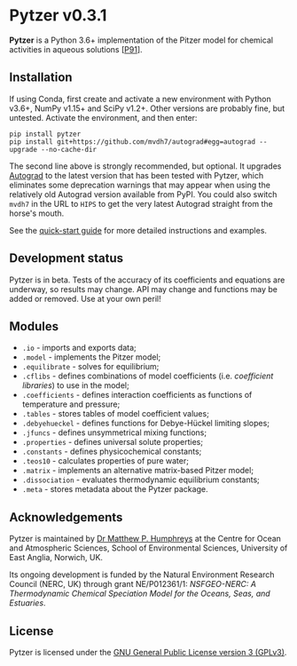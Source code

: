 <!--<script src='https://cdnjs.cloudflare.com/ajax/libs/mathjax/2.7.5/MathJax.js?config=TeX-MML-AM_CHTML' async></script>-->

# Pytzer v0.3.1

**Pytzer** is a Python 3.6+ implementation of the Pitzer model for chemical activities in aqueous solutions [[P91](references/#P91)].

## Installation

If using Conda, first create and activate a new environment with Python v3.6+, NumPy v1.15+ and SciPy v1.2+. Other versions are probably fine, but untested. Activate the environment, and then enter:

    pip install pytzer
    pip install git+https://github.com/mvdh7/autograd#egg=autograd --upgrade --no-cache-dir

The second line above is strongly recommended, but optional. It upgrades [Autograd](https://github.com/HIPS/autograd) to the latest version that has been tested with Pytzer, which eliminates some deprecation warnings that may appear when using the relatively old Autograd version available from PyPI. You could also switch `mvdh7` in the URL to `HIPS` to get the very latest Autograd straight from the horse's mouth.

See the [quick-start guide](quick-start) for more detailed instructions and examples.

## Development status

Pytzer is in beta. Tests of the accuracy of its coefficients and equations are underway, so results may change. API may change and functions may be added or removed. Use at your own peril!

## Modules

  * `.io` - imports and exports data;
  * `.model` - implements the Pitzer model;
  * `.equilibrate` - solves for equilibrium;
  * `.cflibs` - defines combinations of model coefficients (i.e. *coefficient libraries*) to use in the model;
  * `.coefficients` - defines interaction coefficients as functions of temperature and pressure;
  * `.tables` - stores tables of model coefficient values;
  * `.debyehueckel` - defines functions for Debye-Hückel limiting slopes;
  * `.jfuncs` - defines unsymmetrical mixing functions;
  * `.properties` - defines universal solute properties;
  * `.constants` - defines physicochemical constants;
  * `.teos10` - calculates properties of pure water;
  * `.matrix` - implements an alternative matrix-based Pitzer model;
  * `.dissociation` - evaluates thermodynamic equilibrium constants;
  * `.meta` - stores metadata about the Pytzer package.

## Acknowledgements

Pytzer is maintained by [Dr Matthew P. Humphreys](https://mvdh.xyz) at the Centre for Ocean and Atmospheric Sciences, School of Environmental Sciences, University of East Anglia, Norwich, UK.

Its ongoing development is funded by the Natural Environment Research Council (NERC, UK) through grant NE/P012361/1: *NSFGEO-NERC: A Thermodynamic Chemical Speciation Model for the Oceans, Seas, and Estuaries*.

## License

Pytzer is licensed under the [GNU General Public License version 3 (GPLv3)](https://www.gnu.org/licenses/gpl-3.0.en.html).
